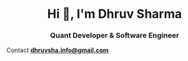 
<h1 align="center">Hi 👋, I'm Dhruv Sharma</h1>
<h3 align="center">Quant Developer & Software Engineer</h3>

Contact **dhruvsha.info@gmail.com**
